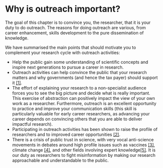 # Why is outreach important?

<!-- TP: Should this section be moved into the summary? -->

The goal of this chapter is to convince you, the researcher, that it is your duty to do outreach. The reasons for doing outreach are various, from career enhancement, skills development to the pure dissemination of knowledge. 

We have summarised the main points that should motivate you to complement your research cycle with outreach activities:
    
* Help the public gain some understanding of scientific concepts and inspire next generations to pursue a career in research. 
* Outreach activities can help convince the public that your research matters and why governments (and hence the tax payer) should support it [[1]](https://blogs.scientificamerican.com/guest-blog/scientists-do-outreach-or-your-science-dies/).
* The effort of explaining your research to a non-specialist audience forces you to see the big picture and decide what is really important. This exercise of abstraction can positively impact the view of your own work as a researcher. Furthermore, outreach is an excellent opportunity to practice and improve your communication skills (this skill is particularly valuable for early career researchers, as advancing your career depends on convincing others that you are able to deliver impactful research).
* Participating in outreach activities has been shown to raise the profile of researchers and to improved career opportunities [[2]](https://www.ukri.org/files/legacy/scisoc/rcukbenefitsofpe-pdf/).
* There is a crisis of public trust in science, with very vocal anti-science movements in debates around high profile issues such as vaccines [[3]]( https://www.bbc.co.uk/news/health-33774181), climate change [[4]](https://physicstoday.scitation.org/doi/full/10.1063/PT.3.1431), and other fields involving expert knowledge[[5]](https://blogs.lse.ac.uk/businessreview/2019/01/28/the-deep-roots-of-the-trust-crisis/). It is our duty as researchers to fight misinformation by making our research approachable and understandable to the public.